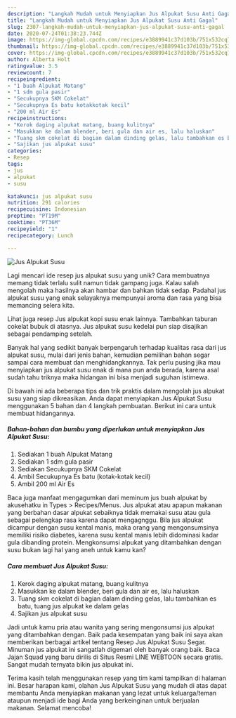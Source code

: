 ```yaml
---
description: "Langkah Mudah untuk Menyiapkan Jus Alpukat Susu Anti Gagal"
title: "Langkah Mudah untuk Menyiapkan Jus Alpukat Susu Anti Gagal"
slug: 2307-langkah-mudah-untuk-menyiapkan-jus-alpukat-susu-anti-gagal
date: 2020-07-24T01:38:23.744Z
image: https://img-global.cpcdn.com/recipes/e3889941c37d103b/751x532cq70/jus-alpukat-susu-foto-resep-utama.jpg
thumbnail: https://img-global.cpcdn.com/recipes/e3889941c37d103b/751x532cq70/jus-alpukat-susu-foto-resep-utama.jpg
cover: https://img-global.cpcdn.com/recipes/e3889941c37d103b/751x532cq70/jus-alpukat-susu-foto-resep-utama.jpg
author: Alberta Holt
ratingvalue: 3.5
reviewcount: 7
recipeingredient:
- "1 buah Alpukat Matang"
- "1 sdm gula pasir"
- "Secukupnya SKM Cokelat"
- "Secukupnya Es batu kotakkotak kecil"
- "200 ml Air Es"
recipeinstructions:
- "Kerok daging alpukat matang, buang kulitnya"
- "Masukkan ke dalam blender, beri gula dan air es, lalu haluskan"
- "Tuang skm cokelat di bagian dalam dinding gelas, lalu tambahkan es batu, tuang jus alpukat ke dalam gelas"
- "Sajikan jus alpukat susu"
categories:
- Resep
tags:
- jus
- alpukat
- susu

katakunci: jus alpukat susu 
nutrition: 291 calories
recipecuisine: Indonesian
preptime: "PT19M"
cooktime: "PT36M"
recipeyield: "1"
recipecategory: Lunch

---
```



![Jus Alpukat Susu](https://img-global.cpcdn.com/recipes/e3889941c37d103b/751x532cq70/jus-alpukat-susu-foto-resep-utama.jpg)

Lagi mencari ide resep jus alpukat susu yang unik? Cara membuatnya memang tidak terlalu sulit namun tidak gampang juga. Kalau salah mengolah maka hasilnya akan hambar dan bahkan tidak sedap. Padahal jus alpukat susu yang enak selayaknya mempunyai aroma dan rasa yang bisa memancing selera kita.

Lihat juga resep Jus alpukat kopi susu enak lainnya. Tambahkan taburan cokelat bubuk di atasnya. Jus alpukat susu kedelai pun siap disajikan sebagai pendamping setelah.

Banyak hal yang sedikit banyak berpengaruh terhadap kualitas rasa dari jus alpukat susu, mulai dari jenis bahan, kemudian pemilihan bahan segar sampai cara membuat dan menghidangkannya. Tak perlu pusing jika mau menyiapkan jus alpukat susu enak di mana pun anda berada, karena asal sudah tahu triknya maka hidangan ini bisa menjadi suguhan istimewa.


Di bawah ini ada beberapa tips dan trik praktis dalam mengolah jus alpukat susu yang siap dikreasikan. Anda dapat menyiapkan Jus Alpukat Susu menggunakan 5 bahan dan 4 langkah pembuatan. Berikut ini cara untuk membuat hidangannya.

<!--inarticleads1-->

##### Bahan-bahan dan bumbu yang diperlukan untuk menyiapkan Jus Alpukat Susu:

1. Sediakan 1 buah Alpukat Matang
1. Sediakan 1 sdm gula pasir
1. Sediakan Secukupnya SKM Cokelat
1. Ambil Secukupnya Es batu (kotak-kotak kecil)
1. Ambil 200 ml Air Es


Baca juga manfaat mengagumkan dari meminum jus buah alpukat by akusehatku in Types &gt; Recipes/Menus. Jus alpukat atau apapun makanan yang berbahan dasar alpukat sebaiknya tidak memakai susu atau gula sebagai pelengkap rasa karena dapat mengagnggu. Bila jus alpukat dicampur dengan susu kental manis, maka orang yang mengonsumsinya memiliki risiko diabetes, karena susu kental manis lebih didominasi kadar gula dibanding protein. Mengkonsumsi alpukat yang ditambahkan dengan susu bukan lagi hal yang aneh untuk kamu kan? 

<!--inarticleads2-->

##### Cara membuat Jus Alpukat Susu:

1. Kerok daging alpukat matang, buang kulitnya
1. Masukkan ke dalam blender, beri gula dan air es, lalu haluskan
1. Tuang skm cokelat di bagian dalam dinding gelas, lalu tambahkan es batu, tuang jus alpukat ke dalam gelas
1. Sajikan jus alpukat susu


Jadi untuk kamu pria atau wanita yang sering mengonsumsi jus alpukat yang ditambahkan dengan. Baik pada kesempatan yang baik ini saya akan memberikan berbagai artikel tentang Resep Jus Alpukat Susu Segar. Minuman jus alpukat ini sangatlah digemari oleh banyak orang baik. Baca Jajan Squad yang baru dirilis di Situs Resmi LINE WEBTOON secara gratis. Sangat mudah ternyata bikin jus alpukat ini. 

Terima kasih telah menggunakan resep yang tim kami tampilkan di halaman ini. Besar harapan kami, olahan Jus Alpukat Susu yang mudah di atas dapat membantu Anda menyiapkan makanan yang lezat untuk keluarga/teman ataupun menjadi ide bagi Anda yang berkeinginan untuk berjualan makanan. Selamat mencoba!
